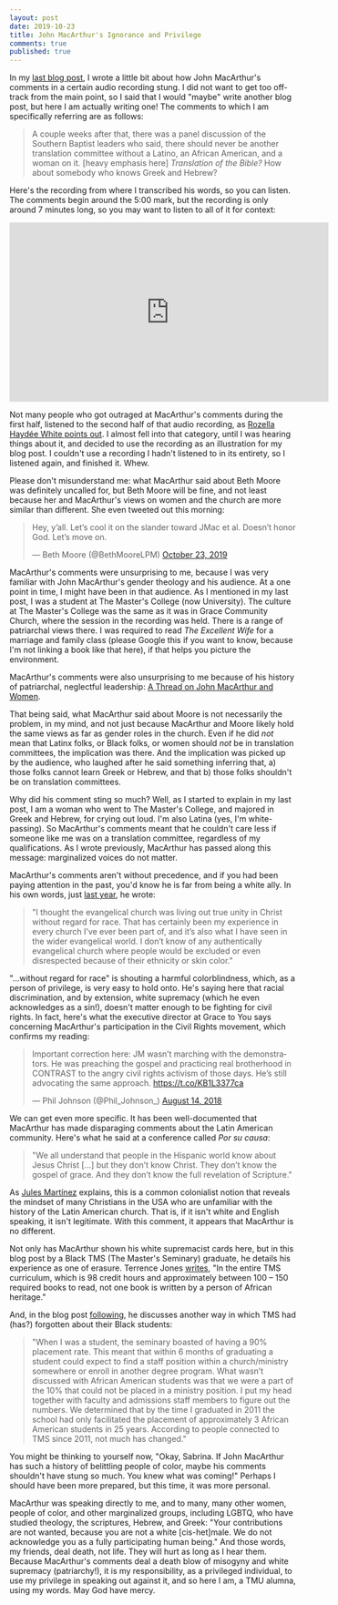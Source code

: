 ```yaml
---
layout: post
date: 2019-10-23
title: John MacArthur's Ignorance and Privilege
comments: true
published: true
---
```


In my [last blog post](https://sdrp.me/2019/10/21/culling-books/), I wrote a little bit about how John MacArthur's comments in a certain audio recording stung. I did not want to get too off-track from the main point, so I said that I would "maybe" write another blog post, but here I am actually writing one! The comments to which I am specifically referring are as follows:

> A couple weeks after that, there was a panel discussion of the Southern Baptist leaders who said, there should never be another translation committee without a Latino, an African American, and a woman on it. [heavy emphasis here] _Translation of the Bible?_ How about somebody who knows Greek and Hebrew?

Here's the recording from where I transcribed his words, so you can listen. The comments begin around the 5:00 mark, but the recording is only around 7 minutes long, so you may want to listen to all of it for context:

<iframe width="560" height="315" src="https://www.youtube.com/embed/NeNKHqpBcgc" frameborder="0" allow="accelerometer; autoplay; encrypted-media; gyroscope; picture-in-picture" allowfullscreen></iframe>

Not many people who got outraged at MacArthur's comments during the first half, listened to the second half of that audio recording, as [Rozella Haydée White points out]((https://twitter.com/rozellahw/status/1186654043126538241?s=20)). I almost fell into that category, until I was hearing things about it, and decided to use the recording as an illustration for my blog post. I couldn't use a recording I hadn't listened to in its entirety, so I listened again, and finished it. Whew.

Please don't misunderstand me: what MacArthur said about Beth Moore was definitely uncalled for, but Beth Moore will be fine, and not least because her and MacArthur's views on women and the church are more similar than different. She even tweeted out this morning:

<blockquote class="twitter-tweet"><p lang="en" dir="ltr">Hey, y’all. Let’s cool it on the slander toward JMac et al. Doesn’t honor God. Let’s move on.</p>&mdash; Beth Moore (@BethMooreLPM) <a href="https://twitter.com/BethMooreLPM/status/1186985016888348673?ref_src=twsrc%5Etfw">October 23, 2019</a></blockquote> <script async src="https://platform.twitter.com/widgets.js" charset="utf-8"></script>

MacArthur's comments were unsurprising to me, because I was very familiar with John MacArthur's gender theology and his audience. At a one point in time, I might have been in that audience. As I mentioned in my last post, I was a student at The Master's College (now University). The culture at The Master's College was the same as it was in Grace Community Church, where the session in the recording was held. There is a range of patriarchal views there. I was required to read _The Excellent Wife_ for a marriage and family class (please Google this if you want to know, because I'm not linking a book like that here), if that helps you picture the environment.

MacArthur's comments were also unsurprising to me because of his history of patriarchal, neglectful leadership: [A Thread on John MacArthur and Women](https://twitter.com/karen__cardwell/status/1185552403363520512?s=20).

That being said, what MacArthur said about Moore is not necessarily the problem, in my mind, and not just because MacArthur and Moore likely hold the same views as far as gender roles in the church. Even if he did _not_ mean that Latinx folks, or Black folks, or women should _not_ be in translation committees, the implication was there. And the implication was picked up by the audience, who laughed after he said something inferring that, a) those folks cannot learn Greek or Hebrew, and that b) those folks shouldn't be on translation committees.

Why did his comment sting so much? Well, as I started to explain in my last post, I am a woman who went to The Master's College, and majored in Greek and Hebrew, for crying out loud. I'm also Latina (yes, I'm white-passing). So MacArthur's comments meant that he couldn't care less if someone like me was on a translation committee, regardless of my qualifications. As I wrote previously, MacArthur has passed along this message: marginalized voices do not matter.

MacArthur's comments aren't without precedence, and if you had been paying attention in the past, you'd know he is far from being a white ally. In his own words, just [last year](https://www.gty.org/library/blog/B180827), he wrote: 

> "I thought the evangelical church was living out true unity in Christ without regard for race. That has certainly been my experience in every church I’ve ever been part of, and it’s also what I have seen in the wider evangelical world. I don’t know of any authentically evangelical church where people would be excluded or even disrespected because of their ethnicity or skin color."

"...without regard for race" is shouting a harmful colorblindness, which, as a person of privilege, is very easy to hold onto. He's saying here that racial discrimination, and by extension, white supremacy (which he even acknowledges as a sin!), doesn't matter enough to be fighting for civil rights. In fact, here's what the executive director at Grace to You says concerning MacArthur's participation in the Civil Rights movement, which confirms my reading:

<blockquote class="twitter-tweet"><p lang="en" dir="ltr">Important correction here: JM wasn’t marching with the demonstrators. He was preaching the gospel and practicing real brotherhood in CONTRAST to the angry civil rights activism of those days. He’s still advocating the same approach. <a href="https://t.co/KB1L3377ca">https://t.co/KB1L3377ca</a></p>&mdash; Phil Johnson (@Phil_Johnson_) <a href="https://twitter.com/Phil_Johnson_/status/1029458053400154112?ref_src=twsrc%5Etfw">August 14, 2018</a></blockquote> <script async src="https://platform.twitter.com/widgets.js" charset="utf-8"></script>

We can get even more specific. It has been well-documented that MacArthur has made disparaging comments about the Latin American community. Here's what he said at a conference called _Por su causa_:

> "We all understand that people in the Hispanic world know about Jesus Christ […] but they don’t know Christ. They don’t know the gospel of grace. And they don’t know the full revelation of Scripture."

As [Jules Martínez](http://www.theodrama.com/2016/07/19/macarthur-hispanics-do-not-know-christ/) explains, this is a common colonialist notion that reveals the mindset of many Christians in the USA who are unfamiliar with the history of the Latin American church. That is, if it isn't white and English speaking, it isn't legitimate. With this comment, it appears that MacArthur is no different.

Not only has MacArthur shown his white supremacist cards here, but in this blog post by a Black TMS (The Master's Seminary) graduate, he details his experience as one of erasure. Terrence Jones [writes](https://pastortstrongtowerawp.wordpress.com/2018/08/22/the-truths-that-dr-macarthurs-social-justice-series-wont-change/), "In the entire TMS curriculum, which is 98 credit hours and approximately between 100 – 150 required books to read, not one book is written by a person of African heritage." 

And, in the blog post [following](https://pastortstrongtowerawp.wordpress.com/2018/08/31/the-truths-that-dr-macarthurs-social-justice-series-wont-change-part-2/), he discusses another way in which TMS had (has?) forgotten about their Black students:

> "When I was a student, the seminary boasted of having a 90% placement rate. This meant that within 6 months of graduating a student could expect to find a staff position within a church/ministry somewhere or enroll in another degree program. What wasn’t discussed with African American students was that we were a part of the 10% that could not be placed in a ministry position. I put my head together with faculty and admissions staff members to figure out the numbers. We determined that by the time I graduated in 2011 the school had only facilitated the placement of approximately 3 African American students in 25 years. According to people connected to TMS since 2011, not much has changed." 

You might be thinking to yourself now, "Okay, Sabrina. If John MacArthur has such a history of belittling people of color, maybe his comments shouldn't have stung so much. You knew what was coming!" Perhaps I should have been more prepared, but this time, it was more personal. 

MacArthur was speaking directly to me, and to many, many other women, people of color, and other marginalized groups, including LGBTQ, who have studied theology, the scriptures, Hebrew, and Greek: "Your contributions are not wanted, because you are not a white [cis-het]male. We do not acknowledge you as a fully participating human being." And those words, my friends, deal death, not life. They will hurt as long as I hear them.
Because MacArthur's comments deal a death blow of misogyny and white supremacy (patriarchy!), it is my responsibility, as a privileged individual, to use my privilege in speaking out against it, and so here I am, a TMU alumna, using my words. May God have mercy.








 